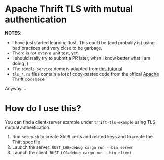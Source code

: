 # Apache Thrift TLS with mutual authentication

**NOTES**:

- I have just started learning Rust. This could be (and probably is) using bad practices and very close to be garbage.
- There is not even a unit test, yet.
- I should really try to submit a PR later, when I know better what I am doing ;)
- The `simple_service` demo is adapted from [this tutorial](https://www.allengeorge.com/2017/05/07/thrift-and-rust/)
- `tls_*.rs` files contain a lot of copy-pasted code from the offical [Apache Thrift codebase](https://github.com/apache/thrift)

Anyway....

# How do I use this?

You can find a client-server example under `thrift-tls-example` using TLS mutual authentication.

1. Run `setup.sh` to create X509 certs and related keys and to create the Thift spec file
2. Launch the server: `RUST_LOG=debug cargo run --bin server`
3. Launch the client: `RUST_LOG=debug cargo run --bin client`

